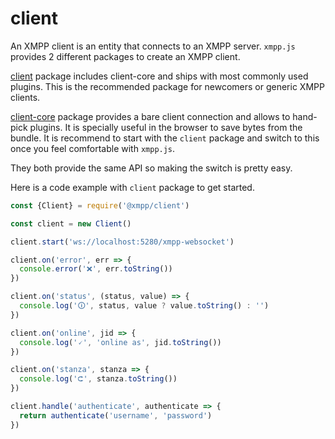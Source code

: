 # client

An XMPP client is an entity that connects to an XMPP server. `xmpp.js` provides 2 different packages to create an XMPP client.

[client](/packages/client) package includes client-core and ships with most commonly used plugins. This is the recommended package for newcomers or generic XMPP clients.

[client-core](/packages/client-core) package provides a bare client connection and allows to hand-pick plugins. It is specially useful in the browser to save bytes from the bundle. It is recommend to start with the `client` package and switch to this once you feel comfortable with `xmpp.js`.

They both provide the same API so making the switch is pretty easy.

Here is a code example with `client` package to get started.

```js
const {Client} = require('@xmpp/client')

const client = new Client()

client.start('ws://localhost:5280/xmpp-websocket')

client.on('error', err => {
  console.error('❌', err.toString())
})

client.on('status', (status, value) => {
  console.log('🛈', status, value ? value.toString() : '')
})

client.on('online', jid => {
  console.log('🗸', 'online as', jid.toString())
})

client.on('stanza', stanza => {
  console.log('⮈', stanza.toString())
})

client.handle('authenticate', authenticate => {
  return authenticate('username', 'password')
})
```
